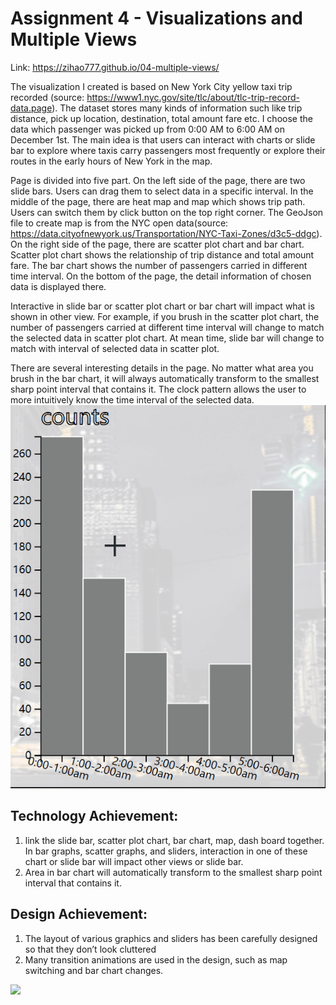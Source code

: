 Assignment 4 - Visualizations and Multiple Views  
===

Link: https://zihao777.github.io/04-multiple-views/    
     
The visualization I created is based on New York City yellow taxi trip recorded (source: https://www1.nyc.gov/site/tlc/about/tlc-trip-record-data.page). The dataset stores many kinds of information such like trip distance, pick up location, destination, total amount fare etc. I choose the data which passenger was picked up from 0:00 AM to 6:00 AM on December 1st. The main idea is that users can interact with charts or slide bar to explore where taxis carry passengers most frequently or explore their routes in the early hours of New York in the map.
     
Page is divided into five part. On the left side of the page, there are two slide bars. Users can drag them to select data in a specific interval. In the middle of the page, there are heat map and map which shows trip path. Users can switch them by click button on the top right corner. The GeoJson file to create map is from the NYC open data(source: https://data.cityofnewyork.us/Transportation/NYC-Taxi-Zones/d3c5-ddgc). On the right side of the page, there are scatter plot chart and bar chart. Scatter plot chart shows the relationship of trip distance and total amount fare. The bar chart shows the number of passengers carried in different time interval. On the bottom of the page, the detail information of chosen data is displayed there.     
    
Interactive in slide bar or scatter plot chart or bar chart will impact what is shown in other view. For example, if you brush in the scatter plot chart, the number of passengers carried at different time interval will change to match the selected data in scatter plot chart. At mean time, slide bar will change to match with interval of selected data in scatter plot.       
     
There are several interesting details in the page. No matter what area you brush in the bar chart, it will always automatically transform to the smallest sharp point interval that contains it. The clock pattern allows the user to more intuitively know the time interval of the selected data.     
<img src="img/a4-2.gif">   
     
Technology Achievement:
----
1.	link the slide bar, scatter plot chart, bar chart, map, dash board together. In bar graphs, scatter graphs, and sliders, interaction in one of these chart or slide bar will impact other views or slide bar.     
2.	Area in bar chart will automatically transform to the smallest sharp point interval that contains it.   
     
Design Achievement:
-----
1.	The layout of various graphics and sliders has been carefully designed so that they don’t look cluttered
2.	Many transition animations are used in the design, such as map switching and bar chart changes.
     
<img src="img/a4-1.gif">
